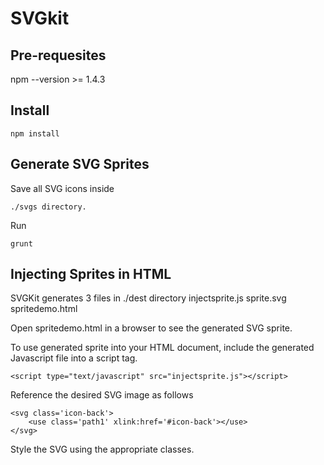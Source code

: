 SVGkit
======

Pre-requesites
--------------
npm --version >= 1.4.3

Install
-------
    npm install


Generate SVG Sprites
--------------------

Save all SVG icons inside 

    ./svgs directory.

Run

    grunt


Injecting Sprites in HTML
-------------------------

SVGKit generates 3 files in ./dest directory
    injectsprite.js
    sprite.svg
    spritedemo.html

Open spritedemo.html in a browser to see the generated SVG sprite.

To use generated sprite into your HTML document, include the generated Javascript file into a script tag.

    <script type="text/javascript" src="injectsprite.js"></script>


Reference the desired SVG image as follows

    <svg class='icon-back'>
        <use class='path1' xlink:href='#icon-back'></use>
    </svg>

Style the SVG using the appropriate classes.